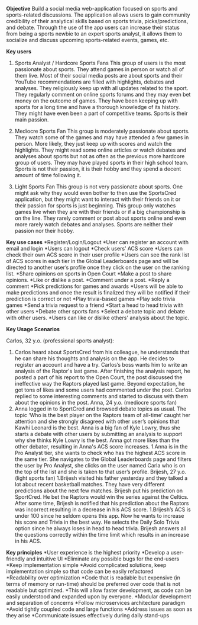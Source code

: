 **Objective**
Build a social media web-application focused on sports and sports-related discussions. The application allows users to gain community credibility of their analytical skills based on sports trivia, picks/predictions, and debate. Through the use of the app users can increase their status from being a sports newbie to an expert sports analyst, it allows them to socialize and discuss upcoming sports-related events, games, etc. 


**Key users**
1. Sports Analyst / Hardcore Sports Fans
  This group of users is the most passionate about sports. They attend games in person or watch all of them live. Most of their social media posts are about sports and their YouTube recommendations are filled with highlights, debates and analyses. They religiously keep up with all updates related to the sport. They regularly comment on online sports forums and they may even bet money on the outcome of games. They have been keeping up with sports for a long time and have a thorough knowledge of its history. They might have even been a part of competitive teams. Sports is their main passion.

1. Mediocre Sports Fan 
  This group is moderately passionate about sports. They watch some of the games and may have attended a few games in person. More likely, they just keep up with scores and watch the highlights. They might read some online articles or watch debates and analyses about sports but not as often as the previous more hardcore group of users. They may have played sports in their high school team. Sports is not their passion, it is their hobby and they spend a decent amount of time following it. 

1. Light Sports Fan
  This group is not very passionate about sports. One might ask why they would even bother to then use the SportsCred application, but they might want to interact with their friends on it or their passion for sports is just beginning. This group only watches games live when they are with their friends or if a big championship is on the line. They rarely comment or post about sports online and even more rarely watch debates and analyses. Sports are neither their passion nor their hobby.


**Key use cases**
*Register/Login/Logout
  *User can register an account with email and login
  *Users can logout
*Check users’ ACS score
  *Users can check their own ACS score in their user profile
  *Users can see the rank list of ACS scores in each tier in the Global Leaderboards page and will be directed to another user’s profile once they click on the user on the ranking list.
*Share opinions on sports in Open Court
  *Make a post to share opinions.
  *Like or dislike a post.
  *Comment under a post.
  *Reply a comment
*Pick predictions for games and awards
  *Users will be able to make predictions and once the result is finalized they will be notified if their prediction is correct or not
*Play trivia-based games
  *Play solo trivia games
  *Send a trivia request to a friend
  *Start a head to head trivia with other users
*Debate other sports fans
  *Select a debate topic and debate with other users.
  *Users can like or dislike others' analysis about the topic.


**Key Usage Scenarios**

Carlos, 32 y.o. (professional sports analyst):
1. Carlos heard about SportsCred from his colleague, he understands that he can share his thoughts and analysis on the app. He decides to register an account and have a try. Carlos’s boss wants him to write an analysis of the Raptor's last game. After finishing the analysis report, he posted a part of his report to the Open Court, the post discussed the ineffective way the Raptors played last game. Beyond expectation, he got tons of likes and some users had commented under the post.  Carlos replied to some interesting comments and started to discuss with them about the opinions in the post.
Anna, 24 y.o. (mediocre sports fan)
1. Anna logged in to SportCred and browsed debate topics as usual. The topic ‘Who is the best player on the Raptors team of all-time’ caught her attention and she strongly disagreed with other user’s opinions that Kawhi Leonard is the best. Anna is a big fan of Kyle Lowry, thus she starts a debate with other users by submitting an analysis to support why she thinks Kyle Lowry is the best. Anna got more likes than the other debater, resulting in Anna's ACS score increases.
1.Anna is in the Pro Analyst tier, she wants to check who has the highest ACS score in the same tier. She navigates to the Global Leaderboards page and filters the user by Pro Analyst, she clicks on the user named Carla who is on the top of the list and she is taken to that user’s profile. 
Brijesh, 27 y.o. (light sports fan)
1.Brijesh visited his father yesterday and they talked a lot about recent basketball matches. They have very different predictions about the next few matches. Brijesh put his prediction on SportCred. He bet the Raptors would win the series against the Celtics. After some time, Brijesh is notified that his prediction about the Raptors was incorrect resulting in a decrease in his ACS score.
1.Brijesh’s ACS is under 100 since he seldom opens this app. Now he wants to increase his score and Trivia in the best way. He selects the Daily Solo Trivia option since he always loses in head to head trivia. Brijesh answers all the questions correctly within the time limit which results in an increase in his ACS.

**Key principles**
*User experience is the highest priority
  *Develop a user-friendly and intuitive UI
  *Eliminate any possible bugs for the end-users
*Keep implementation simple
  *Avoid complicated solutions, keep implementation simple so that code can be easily refactored  
*Readability over optimization
  *Code that is readable but expensive (in terms of memory or run-time) should be preferred over code that is not readable but optimized.
  *This will allow faster development, as code can be easily understood and expanded upon by everyone.
*Modular development and separation of concerns
  *Follow microservices architecture paradigm 
  *Avoid tightly coupled code and large functions
*Address issues as soon as they arise
  *Communicate issues effectively during daily stand-ups
